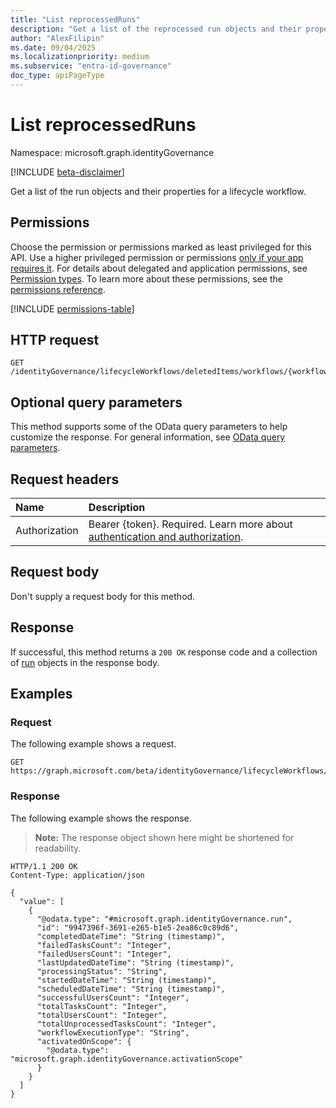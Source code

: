 ```yaml
---
title: "List reprocessedRuns"
description: "Get a list of the reprocessed run objects and their properties for a lifecycle workflow."
author: "AlexFilipin"
ms.date: 09/04/2025
ms.localizationpriority: medium
ms.subservice: "entra-id-governance"
doc_type: apiPageType
---
```


# List reprocessedRuns

Namespace: microsoft.graph.identityGovernance

[!INCLUDE [beta-disclaimer](../../includes/beta-disclaimer.md)]

Get a list of the run objects and their properties for a lifecycle workflow.

## Permissions

Choose the permission or permissions marked as least privileged for this API. Use a higher privileged permission or permissions [only if your app requires it](/graph/permissions-overview#best-practices-for-using-microsoft-graph-permissions). For details about delegated and application permissions, see [Permission types](/graph/permissions-overview#permission-types). To learn more about these permissions, see the [permissions reference](/graph/permissions-reference).

<!-- {
  "blockType": "permissions",
  "name": "identitygovernance-run-list-reprocessedruns-permissions"
}
-->
[!INCLUDE [permissions-table](../includes/permissions/identitygovernance-run-list-reprocessedruns-permissions.md)]

## HTTP request

<!-- {
  "blockType": "ignored"
}
-->
``` http
GET /identityGovernance/lifecycleWorkflows/deletedItems/workflows/{workflowId}/executionScope/{userProcessingResultId}/reprocessedRuns/{runId}/reprocessedRuns
```

## Optional query parameters

This method supports some of the OData query parameters to help customize the response. For general information, see [OData query parameters](/graph/query-parameters).

## Request headers

|Name|Description|
|:---|:---|
|Authorization|Bearer {token}. Required. Learn more about [authentication and authorization](/graph/auth/auth-concepts).|

## Request body

Don't supply a request body for this method.

## Response

If successful, this method returns a `200 OK` response code and a collection of [run](../resources/identitygovernance-run.md) objects in the response body.

## Examples

### Request

The following example shows a request.
<!-- {
  "blockType": "request",
  "name": "list_run"
}
-->
``` http
GET https://graph.microsoft.com/beta/identityGovernance/lifecycleWorkflows/deletedItems/workflows/{workflowId}/executionScope/{userProcessingResultId}/reprocessedRuns/{runId}/reprocessedRuns
```


### Response

The following example shows the response.
>**Note:** The response object shown here might be shortened for readability.
<!-- {
  "blockType": "response",
  "truncated": true,
  "@odata.type": "microsoft.graph.identityGovernance.run"
}
-->
``` http
HTTP/1.1 200 OK
Content-Type: application/json

{
  "value": [
    {
      "@odata.type": "#microsoft.graph.identityGovernance.run",
      "id": "9947396f-3691-e265-b1e5-2ea86c0c89d6",
      "completedDateTime": "String (timestamp)",
      "failedTasksCount": "Integer",
      "failedUsersCount": "Integer",
      "lastUpdatedDateTime": "String (timestamp)",
      "processingStatus": "String",
      "startedDateTime": "String (timestamp)",
      "scheduledDateTime": "String (timestamp)",
      "successfulUsersCount": "Integer",
      "totalTasksCount": "Integer",
      "totalUsersCount": "Integer",
      "totalUnprocessedTasksCount": "Integer",
      "workflowExecutionType": "String",
      "activatedOnScope": {
        "@odata.type": "microsoft.graph.identityGovernance.activationScope"
      }
    }
  ]
}
```

